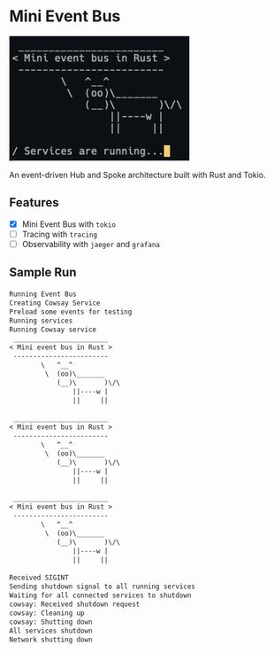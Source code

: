 # Mini Event Bus

![Cover](.github/images/cover.png)

An event-driven Hub and Spoke architecture built with Rust and Tokio.

## Features

- [x] Mini Event Bus with `tokio`
- [ ] Tracing with `tracing`
- [ ] Observability with `jaeger` and `grafana`

## Sample Run

```
Running Event Bus
Creating Cowsay Service
Preload some events for testing
Running services
Running Cowsay service
 ________________________
< Mini event bus in Rust >
 ------------------------
        \   ^__^
         \  (oo)\_______
            (__)\       )\/\
                ||----w |
                ||     ||

 ________________________
< Mini event bus in Rust >
 ------------------------
        \   ^__^
         \  (oo)\_______
            (__)\       )\/\
                ||----w |
                ||     ||

 ________________________
< Mini event bus in Rust >
 ------------------------
        \   ^__^
         \  (oo)\_______
            (__)\       )\/\
                ||----w |
                ||     ||

Received SIGINT
Sending shutdown signal to all running services
Waiting for all connected services to shutdown
cowsay: Received shutdown request
cowsay: Cleaning up
cowsay: Shutting down
All services shutdown
Network shutting down
```
